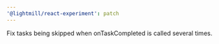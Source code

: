 ```yaml
---
'@lightmill/react-experiment': patch
---
```


Fix tasks being skipped when onTaskCompleted is called several times.
